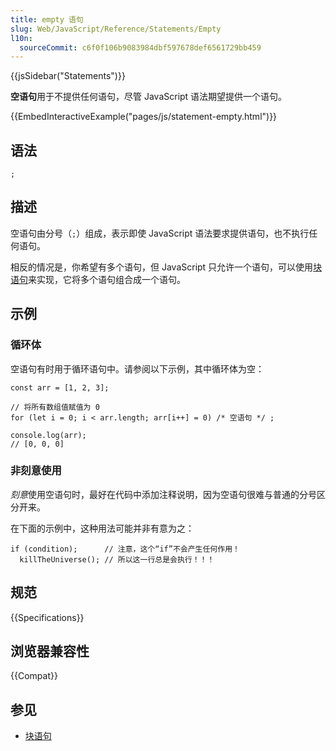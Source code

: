 ```yaml
---
title: empty 语句
slug: Web/JavaScript/Reference/Statements/Empty
l10n:
  sourceCommit: c6f0f106b9083984dbf597678def6561729bb459
---
```


{{jsSidebar("Statements")}}

**空语句**用于不提供任何语句，尽管 JavaScript 语法期望提供一个语句。

{{EmbedInteractiveExample("pages/js/statement-empty.html")}}

## 语法

```js-nolint
;
```

## 描述

空语句由分号（`;`）组成，表示即使 JavaScript 语法要求提供语句，也不执行任何语句。

相反的情况是，你希望有多个语句，但 JavaScript 只允许一个语句，可以使用[块语句](/zh-CN/docs/Web/JavaScript/Reference/Statements/block)来实现，它将多个语句组合成一个语句。

## 示例

### 循环体

空语句有时用于循环语句中。请参阅以下示例，其中循环体为空：

```js-nolint
const arr = [1, 2, 3];

// 将所有数组值赋值为 0
for (let i = 0; i < arr.length; arr[i++] = 0) /* 空语句 */ ;

console.log(arr);
// [0, 0, 0]
```

### 非刻意使用

*刻意*使用空语句时，最好在代码中添加注释说明，因为空语句很难与普通的分号区分开来。

在下面的示例中，这种用法可能并非有意为之：

```js-nolint example-bad
if (condition);      // 注意，这个“if”不会产生任何作用！
  killTheUniverse(); // 所以这一行总是会执行！！！
```

## 规范

{{Specifications}}

## 浏览器兼容性

{{Compat}}

## 参见

- [块语句](/zh-CN/docs/Web/JavaScript/Reference/Statements/block)
